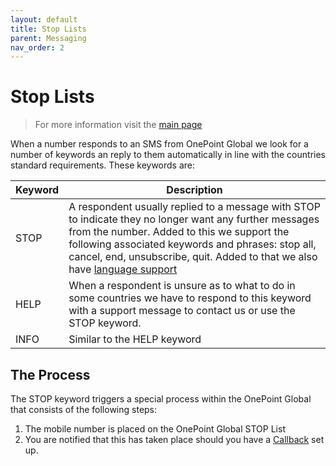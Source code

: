```yaml
---
layout: default
title: Stop Lists
parent: Messaging
nav_order: 2
---
```

# Stop Lists

> For more information visit the [main page](../README.md)

When a number responds to an SMS from OnePoint Global we look for a number of keywords an reply to them automatically in line with the countries standard requirements. These keywords are:

Keyword | Description
------- | -----------
STOP | A respondent usually replied to a message with STOP to indicate they no longer want any further messages from the number. Added to this we support the following associated keywords and phrases: stop all, cancel, end, unsubscribe, quit. Added to that we also have [language support](Languages.md)
HELP | When a respondent is unsure as to what to do in some countries we have to respond to this keyword with a support message to contact us or use the STOP keyword.
INFO | Similar to the HELP keyword

## The Process
The STOP keyword triggers a special process within the OnePoint Global that consists of the following steps:

1. The mobile number is placed on the OnePoint Global STOP List
1. You are notified that this has taken place should you have a [Callback](Callbacks.md) set up.
